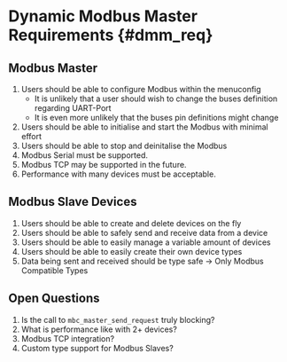 # Dynamic Modbus Master Requirements {#dmm_req}

## Modbus Master

1. Users should be able to configure Modbus within the menuconfig
   - It is unlikely that a user should wish to change the buses definition regarding UART-Port
   - It is even more unlikely that the buses pin definitions might change
2. Users should be able to initialise and start the Modbus with minimal effort
3. Users should be able to stop and deinitalise the Modbus
4. Modbus Serial must be supported.
5. Modbus TCP may be supported in the future.
6. Performance with many devices must be acceptable.

## Modbus Slave Devices

1. Users should be able to create and delete devices on the fly
2. Users should be able to safely send and receive data from a device
3. Users should be able to easily manage a variable amount of devices
4. Users should be able to easily create their own device types
5. Data being sent and received should be type safe -> Only Modbus Compatible Types

## Open Questions

1. Is the call to `mbc_master_send_request` truly blocking?
2. What is performance like with 2+ devices?
3. Modbus TCP integration?
4. Custom type support for Modbus Slaves?
